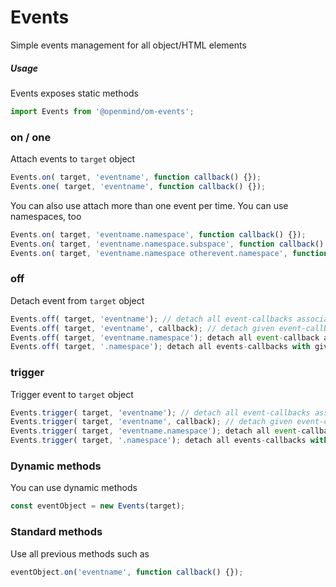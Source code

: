 # Events
Simple events management for all object/HTML elements

##### Usage
Events exposes static methods
```js
import Events from '@openmind/om-events';
```

### on / one
Attach events to `target` object
```js
Events.on( target, 'eventname', function callback() {});
Events.one( target, 'eventname', function callback() {});
```
You can also use attach more than one event per time. You can use namespaces, too
```js
Events.on( target, 'eventname.namespace', function callback() {});
Events.on( target, 'eventname.namespace.subspace', function callback() {});
Events.on( target, 'eventname.namespace otherevent.namespace', function callback() {});
```

### off
Detach event from `target` object
```js
Events.off( target, 'eventname'); // detach all event-callbacks associated to given `eventname`
Events.off( target, 'eventname', callback); // detach given event-callback to given `eventname`
Events.off( target, 'eventname.namespace'); detach all event-callback associated to given `eventname` with given `namespace`
Events.off( target, '.namespace'); detach all events-callbacks with given 'namespace'
```

### trigger
Trigger event to `target` object
```js
Events.trigger( target, 'eventname'); // detach all event-callbacks associated to given `eventname`
Events.trigger( target, 'eventname', callback); // detach given event-callback to given `eventname`
Events.trigger( target, 'eventname.namespace'); detach all event-callback associated to given `eventname` with given `namespace`
Events.trigger( target, '.namespace'); detach all events-callbacks with given 'namespace'
```

### Dynamic methods
You can use dynamic methods
```js
const eventObject = new Events(target);
```
### Standard methods
Use all previous methods such as
```js
eventObject.on('eventname', function callback() {});
```
